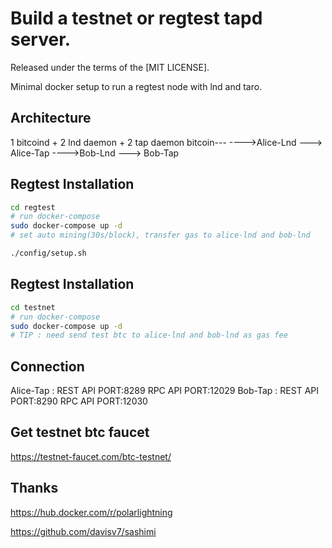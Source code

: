 # Build a testnet or regtest tapd server.
Released under the terms of the [MIT LICENSE].

Minimal docker setup to run a regtest node with lnd and taro.

## Architecture
1 bitcoind + 2 lnd daemon + 2 tap daemon
    bitcoin---
        ---->Alice-Lnd ---> Alice-Tap
        ---->Bob-Lnd ---> Bob-Tap
## Regtest Installation
``` bash
cd regtest
# run docker-compose
sudo docker-compose up -d
# set auto mining(30s/block), transfer gas to alice-lnd and bob-lnd

./config/setup.sh
```

## Regtest Installation
``` bash
cd testnet
# run docker-compose
sudo docker-compose up -d
# TIP : need send test btc to alice-lnd and bob-lnd as gas fee
```

## Connection
Alice-Tap : 
    REST API PORT:8289
    RPC API PORT:12029
Bob-Tap : 
    REST API PORT:8290
    RPC API PORT:12030

## Get testnet btc faucet
https://testnet-faucet.com/btc-testnet/

## Thanks
https://hub.docker.com/r/polarlightning


https://github.com/davisv7/sashimi

